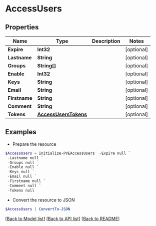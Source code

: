 # AccessUsers
## Properties

Name | Type | Description | Notes
------------ | ------------- | ------------- | -------------
**Expire** | **Int32** |  | [optional] 
**Lastname** | **String** |  | [optional] 
**Groups** | **String[]** |  | [optional] 
**Enable** | **Int32** |  | [optional] 
**Keys** | **String** |  | [optional] 
**Email** | **String** |  | [optional] 
**Firstname** | **String** |  | [optional] 
**Comment** | **String** |  | [optional] 
**Tokens** | [**AccessUsersTokens**](AccessUsersTokens.md) |  | [optional] 

## Examples

- Prepare the resource
```powershell
$AccessUsers = Initialize-PVEAccessUsers  -Expire null `
 -Lastname null `
 -Groups null `
 -Enable null `
 -Keys null `
 -Email null `
 -Firstname null `
 -Comment null `
 -Tokens null
```

- Convert the resource to JSON
```powershell
$AccessUsers | ConvertTo-JSON
```

[[Back to Model list]](../README.md#documentation-for-models) [[Back to API list]](../README.md#documentation-for-api-endpoints) [[Back to README]](../README.md)

